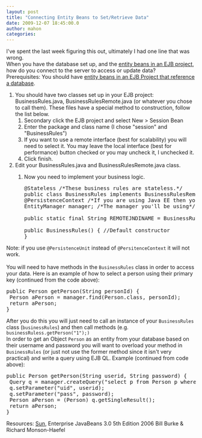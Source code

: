```yaml
---
layout: post
title: "Connecting Entity Beans to Set/Retrieve Data"
date: 2009-12-07 18:45:00.0
author: mahon
categories: 
---
```

<div>I've spent the last week figuring this out, ultimately I had one line that was wrong.</div>

<div>When you have the database set up, and the <a href="http://tuesdaydeveloper.com/?p=7">entity beans in an EJB project</a>, how do you connect to the server to access or update data?</div>

<div>Prerequisites: You should have <a href="http://tuesdaydeveloper.com/?p=7">entity beans in an EJB Project that reference a database</a>.</div>

<div><div><ol><li>You should have two classes set up in your EJB project: BusinessRules.java, BusinessRulesRemote.java (or whatever you chose to call them). These files have a special method to construction, follow the list below.<br /><ol><li>Secondary click the EJB project and select New > Session Bean</li><li>Enter the package and class name (I chose "session" and  "BusinessRules")</li><li>If you want to use a remote interface (best for scalability) you will need to select it. You may leave the local interface (best for performance) button checked or you may uncheck it, I unchecked it.</li><li>Click finish.</li></ol></li><li>Edit your BusinessRules.java and BusinessRulesRemote.java class.</li><ol><li>Now you need to implement your business logic.

<pre>@Stateless /*These business rules are stateless.*/
public class BusinessRules implements BusinessRulesRemote { /*class header*/
@PersistenceContext /*If you are using Java EE then you will need this to get the Persistent context*/
EntityManager manager; /*The manager you'll be using*/

public static final String REMOTEJNDINAME = BusinessRules.class.getSimpleName() + "/remote"; /*JNDI name so that the class can be found*/

public BusinessRules() { //Default constructor
}</pre>

</li></ol></ol></div><div>Note: if you use <code>@PersistenceUnit</code> instead of <code>@PersitenceContext</code> it will not work.</div><div><br /></div><div>You will need to have methods in the <code>BusinessRules</code> class in order to access your data. Here is an example of how to select a person using their primary key (continued from the code above):<br />
<pre>public Person getPerson(String personId) {
 Person aPerson = manager.find(Person.class, personId);
 return aPerson;
}</pre></div>

<div> After you do this you will just need to call an instance of your <code>BusinessRules</code> class (<code>businessRules</code>) and then call methods (e.g. <code>businessRuless.getPerson("1");)</code></div> In order to get an Object <code>Person</code> as an entity from your database based on their username and password you will want to overload your method in <code>BusinessRules</code> (or just not use the former method since it isn't very practical) and write a query using EJB QL. Example (continued from code above):</div>

<pre>public Person getPerson(String userid, String password) {
 Query q = manager.createQuery("select p from Person p where p.userid = :uid and p.password = :pass");
 q.setParameter("uid", userid);
 q.setParameter("pass", password);
 Person aPerson = (Person) q.getSingleResult();
 return aPerson;
}</pre>

<div>Resources: <a href="http://java.sun.com/javaee/6/docs/tutorial/doc/giqpj.html">Sun</a>, Enterprise JavaBeans 3.0 5th Edition 2006 Bill Burke &amp; Richard Monson-Haefel</div>